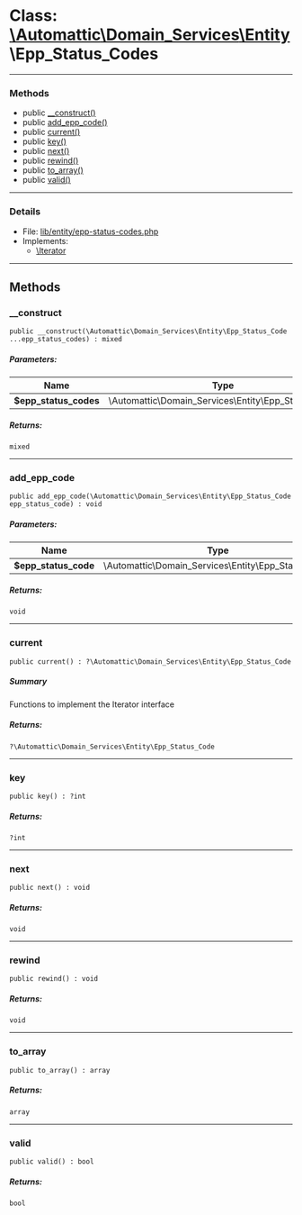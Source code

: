 # Class: [\Automattic](../namespaces/automattic.md)[\Domain_Services](../namespaces/automattic-domain-services.md)[\Entity](../namespaces/automattic-domain-services-entity.md)\Epp_Status_Codes


---

### Methods

* public [__construct()](#method___construct)
* public [add_epp_code()](#method_add_epp_code)
* public [current()](#method_current)
* public [key()](#method_key)
* public [next()](#method_next)
* public [rewind()](#method_rewind)
* public [to_array()](#method_to_array)
* public [valid()](#method_valid)

---

### Details

* File: [lib/entity/epp-status-codes.php](../../lib/entity/epp-status-codes.php)
* Implements:
  * [\Iterator](../classes/Iterator.md)

---

## Methods

<a id="method___construct"></a>
### __construct

```
public __construct(\Automattic\Domain_Services\Entity\Epp_Status_Code  ...epp_status_codes) : mixed
```

##### Parameters:

| Name | Type | Default |
|------|------|---------|
| **$epp_status_codes** | \Automattic\Domain_Services\Entity\Epp_Status_Code |  |

##### Returns:

```
mixed
```

---

<a id="method_add_epp_code"></a>
### add_epp_code

```
public add_epp_code(\Automattic\Domain_Services\Entity\Epp_Status_Code  epp_status_code) : void
```

##### Parameters:

| Name | Type | Default |
|------|------|---------|
| **$epp_status_code** | \Automattic\Domain_Services\Entity\Epp_Status_Code |  |

##### Returns:

```
void
```

---

<a id="method_current"></a>
### current

```
public current() : ?\Automattic\Domain_Services\Entity\Epp_Status_Code
```

##### Summary

Functions to implement the Iterator interface

##### Returns:

```
?\Automattic\Domain_Services\Entity\Epp_Status_Code
```

---

<a id="method_key"></a>
### key

```
public key() : ?int
```

##### Returns:

```
?int
```

---

<a id="method_next"></a>
### next

```
public next() : void
```

##### Returns:

```
void
```

---

<a id="method_rewind"></a>
### rewind

```
public rewind() : void
```

##### Returns:

```
void
```

---

<a id="method_to_array"></a>
### to_array

```
public to_array() : array
```

##### Returns:

```
array
```

---

<a id="method_valid"></a>
### valid

```
public valid() : bool
```

##### Returns:

```
bool
```

